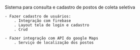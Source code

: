 Sistema para consulta e cadastro de postos de coleta seletiva
    
    - Fazer cadastro de usuários:
        . Integração com firebase
        . Layout tela de login e cadastro
        . Crud
    
    - Fazer integração com API do google Maps
        . Serviço de localização dos postos
        